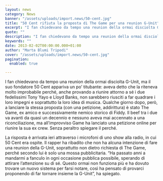 ```yaml
---
layout: news
category: News
banner: "/assets/uploads/import.news/50-cent.jpg"
title: "50 Cent rifiuta la proposta di The Game per una reunion G-Unit"
excerpt: "I fan chiedevano da tempo una reunion della ormai disciolta G-Unit, ma il suo fondatore 50 Cent appariva un po’ titubante: aveva detto che la riteneva molto improbabile perché, anche provando a riunire attorno a sé i due fedelissimi Tony Yayo e Lloyd Banks, non sarebbero riusciti a far quadrare i loro impegni e soprattutto [&hellip"
quote: ""
description: "I fan chiedevano da tempo una reunion della ormai disciolta G-Unit, ma il suo fondatore 50 Cent appariva un po’ titubante: aveva detto che la riteneva molto improbabile perché, anche provando a riunire attorno a sé i due fedelissimi Tony Yayo e Lloyd Banks, non sarebbero riusciti a far quadrare i loro impegni e soprattutto [&hellip"
keywords: ""
date: 2013-02-02T00:00:00.000+01:00
author: "Marta Blumi Tripodi"
cover: "/assets/uploads/import.news/50-cent.jpg"
pagination:
  enabled: true

---
```


I fan chiedevano da tempo una reunion della ormai disciolta G-Unit, ma il suo fondatore 50 Cent appariva un po’ titubante: aveva detto che la riteneva molto improbabile perché, anche provando a riunire attorno a sé i due fedelissimi Tony Yayo e Lloyd Banks, non sarebbero riusciti a far quadrare i loro impegni e soprattutto la loro idea di musica. Qualche giorno dopo, però, a lanciare la stessa proposta (con una petizione, addirittura) è stato The Game, ex amico e successivamente nemico storico di Fiddy. Il beef tra i due va avanti da quasi un decennio e nessuno aveva mai accennato a una riconciliazione, ma all’improvviso Game ha lanciato una petizione online per riunire la sua ex crew. Senza peraltro spiegare il perché.

La risposta è arrivata ieri attraverso i microfoni di uno show alla radio, in cui 50 Cent era ospite. Il rapper ha ribadito che non ha alcuna intenzione di fare una reunion della G-Unit, soprattutto non dietro richiesta di The Game, perché secondo lui è solo una mossa pubblicitaria. “Ha passato anni a mandarmi a fanculo in ogni occasione pubblica possibile, sperando di attirare l’attenzione su di sé. Questo ormai non funziona più e ha dovuto trovare un nuovo sistema per farsi notare, così ha pensato di provarci proponendo di far tornare insieme la G-Unit”, ha spiegato.